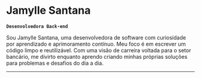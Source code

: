 # Jamylle Santana

**`Desenvolvedora Back-end`**

Sou Jamylle Santana, uma desenvolvedora de software com curiosidade por aprendizado e aprimoramento contínuo. Meu foco é em escrever um código limpo e reutilizável. Com uma visão de carreira voltada para o setor bancário, me divirto enquanto aprendo criando minhas próprias soluções para problemas e desafios do dia a dia. 

---
